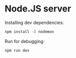 # Node.JS server

Installing dev dependencies:

```bash
npm install -D nodemon
```

Run for debugging:

```bash
npm run dev
```